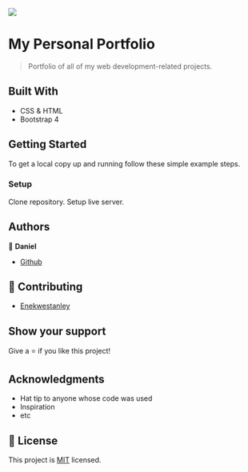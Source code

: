 ![](https://img.shields.io/badge/Microverse-blueviolet)

# My Personal Portfolio

> Portfolio of all of my web development-related projects.


## Built With

- CSS & HTML
- Bootstrap 4


## Getting Started

To get a local copy up and running follow these simple example steps.

### Setup
Clone repository.
Setup live server.


## Authors

👤 **Daniel**

- [Github](https://github.com/Danie12345)

## 🤝 Contributing

- [Enekwestanley](https://github.com/Enekwestanley)

## Show your support

Give a ⭐️ if you like this project!

## Acknowledgments

- Hat tip to anyone whose code was used
- Inspiration
- etc

## 📝 License

This project is [MIT](./MIT.md) licensed.